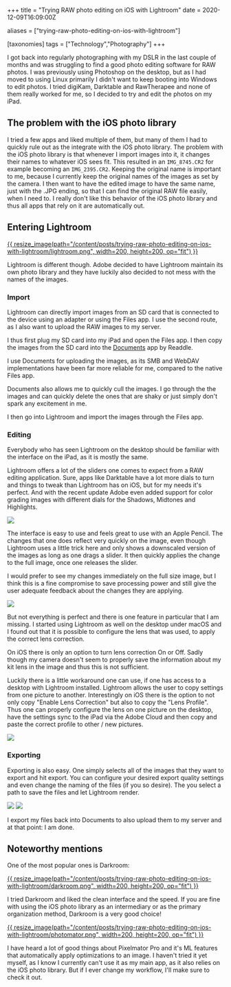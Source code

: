 +++
title = "Trying RAW photo editing on iOS with Lightroom"
date = 2020-12-09T16:09:00Z

aliases = ["trying-raw-photo-editing-on-ios-with-lightroom"]

[taxonomies]
tags = ["Technology","Photography"]
+++

I got back into regularly photographing with my DSLR in the last couple of months and was struggling to find a good photo editing software for RAW photos.
I was previously using Photoshop on the desktop, but as I had moved to using Linux primarily I didn't want to keep booting into Windows to edit photos.
I tried digiKam, Darktable and RawTherapee and none of them really worked for me, so I decided to try and edit the photos on my iPad.

## The problem with the iOS photo library

I tried a few apps and liked multiple of them, but many of them I had to quickly rule out as the integrate with the iOS photo library.
The problem with the iOS photo library is that whenever I import images into it, it changes their names to whatever iOS sees fit. This resulted in an `IMG_8745.CR2` for example becoming an `IMG_2395.CR2`.
Keeping the original name is important to me, because I currently keep the original names of the images as set by the camera. I then want to have the edited image to have the same name, just with the .JPG ending, so that I can find the original RAW file easily, when I need to.
I really don't like this behavior of the iOS photo library and thus all apps that rely on it are automatically out.

## Entering Lightroom

[{{ resize_image(path="/content/posts/trying-raw-photo-editing-on-ios-with-lightroom/lightroom.png", width=200, height=200, op="fit") }}](https://apps.apple.com/us/app/adobe-lightroom-for-ipad/id804177739?itscg=30200&amp;itsct=apps_box)

Lightroom is different though. Adobe decided to have Lightroom maintain its own photo library and they have luckily also decided to not mess with the names of the images.

### Import

Lightroom can directly import images from an SD card that is connected to the device using an adapter or using the Files app.
I use the second route, as I also want to upload the RAW images to my server.

I thus first plug my SD card into my iPad and open the Files app. I then copy the images from the SD card into the [Documents](https://apps.apple.com/us/app/pixelmator-photo/id1444636541?itsct=apps_box&amp;itscg=30200) app by Readdle.

I use Documents for uploading the images, as its SMB and WebDAV implementations have been far more reliable for me, compared to the native Files app.

Documents also allows me to quickly cull the images. I go through the the images and can quickly delete the ones that are shaky or just simply don't spark any excitement in me.

I then go into Lightroom and import the images through the Files app.

### Editing

Everybody who has seen Lightroom on the desktop should be familiar with the interface on the iPad, as it is mostly the same.

Lightroom offers a lot of the sliders one comes to expect from a RAW editing application. Sure, apps like Darktable have a lot more dials to turn and things to tweak than Lightroom has on iOS, but for my needs it's perfect. And with the recent update Adobe even added support for color grading images with different dials for the Shadows, Midtones and Highlights.

![](1.png)

The interface is easy to use and feels great to use with an Apple Pencil. The changes that one does reflect very quickly on the image, even though Lightroom uses a little trick here and only shows a downscaled version of the images as long as one drags a slider. It then quickly applies the change to the full image, once one releases the slider.

I would prefer to see my changes immediately on the full size image, but I think this is a fine compromise to save processing power and still give the user adequate feedback about the changes they are applying.

![](2.png)

But not everything is perfect and there is one feature in particular that I am missing.
I started using Lightroom as well on the desktop under macOS and I found out that it is possible to configure the lens that was used, to apply the correct lens correction.

On iOS there is only an option to turn lens correction On or Off. Sadly though my camera doesn't seem to properly save the information about my kit lens in the image and thus this is not sufficient.

Luckily there is a little workaround one can use, if one has access to a desktop with Lightroom installed.
Lightroom allows the user to copy settings from one picture to another. Interestingly on iOS there is the option to not only copy \"Enable Lens Correction\" but also to copy the \"Lens Profile\". Thus one can properly configure the lens on one picture on the desktop, have the settings sync to the iPad via the Adobe Cloud and then copy and paste the correct profile to other / new pictures.

![](3.png)

### Exporting

Exporting is also easy. One simply selects all of the images that they want to export and hit export. You can configure your desired export quality settings and even change the naming of the files (if you so desire). The you select a path to save the files and let Lightroom render.

![](4.png)
![](5.png)

I export my files back into Documents to also upload them to my server and at that point: I am done.

## Noteworthy mentions

One of the most popular ones is Darkroom:

[{{ resize_image(path="/content/posts/trying-raw-photo-editing-on-ios-with-lightroom/darkroom.png", width=200, height=200, op="fit") }}](https://apps.apple.com/us/app/darkroom-photo-video-editor/id953286746?itscg=30200&amp;itsct=apps_box)

I tried Darkroom and liked the clean interface and the speed. If you are fine with using the iOS photo library as an intermediary or as the primary organization method, Darkroom is a very good choice!

[{{ resize_image(path="/content/posts/trying-raw-photo-editing-on-ios-with-lightroom/photomator.png", width=200, height=200, op="fit") }}](https://apps.apple.com/us/app/pixelmator-photo/id1444636541?itscg=30200&amp;itsct=apps_box)

I have heard a lot of good things about Pixelmator Pro and it's ML features that automatically apply optimizations to an image. I haven't tried it yet myself, as I know I currently can't use it as my main app, as it also relies on the iOS photo library. But if I ever change my workflow, I'll make sure to check it out.
